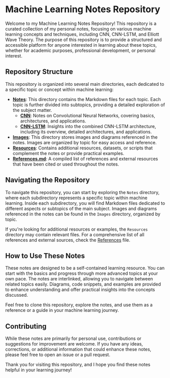 # Machine Learning Notes Repository

Welcome to my Machine Learning Notes Repository! This repository is a curated collection of my personal notes, focusing on various machine learning concepts and techniques, including CNN, CNN-LSTM, and Elliott Wave Theory. The purpose of this repository is to provide a structured and accessible platform for anyone interested in learning about these topics, whether for academic purposes, professional development, or personal interest.

## Repository Structure

This repository is organized into several main directories, each dedicated to a specific topic or concept within machine learning:

- [**Notes**](Notes/): This directory contains the Markdown files for each topic. Each topic is further divided into subtopics, providing a detailed exploration of the subject matter.
  - [**CNN**](Notes/CNN/): Notes on Convolutional Neural Networks, covering basics, architectures, and applications.
  - [**CNN-LSTM**](Notes/CNN-LSTM/): Insights into the combined CNN-LSTM architecture, including its overview, detailed architectures, and applications.
- [**Images**](Images/): This directory stores images and diagrams referenced in the notes. Images are organized by topic for easy access and reference.
- [**Resources**](Resources/): Contains additional resources, datasets, or scripts that complement the notes or provide practical examples.
- [**References.md**](References.md): A compiled list of references and external resources that have been cited or used throughout the notes.

## Navigating the Repository

To navigate this repository, you can start by exploring the `Notes` directory, where each subdirectory represents a specific topic within machine learning. Inside each subdirectory, you will find Markdown files dedicated to different aspects or subtopics of the main subject. Images and diagrams referenced in the notes can be found in the `Images` directory, organized by topic.

If you're looking for additional resources or examples, the `Resources` directory may contain relevant files. For a comprehensive list of all references and external sources, check the [References](References.md) file.

## How to Use These Notes

These notes are designed to be a self-contained learning resource. You can start with the basics and progress through more advanced topics at your own pace. The notes are interlinked, allowing you to navigate between related topics easily. Diagrams, code snippets, and examples are provided to enhance understanding and offer practical insights into the concepts discussed.

Feel free to clone this repository, explore the notes, and use them as a reference or a guide in your machine learning journey.

## Contributing

While these notes are primarily for personal use, contributions or suggestions for improvement are welcome. If you have any ideas, corrections, or additional information that could enhance these notes, please feel free to open an issue or a pull request.

Thank you for visiting this repository, and I hope you find these notes helpful in your learning journey!
